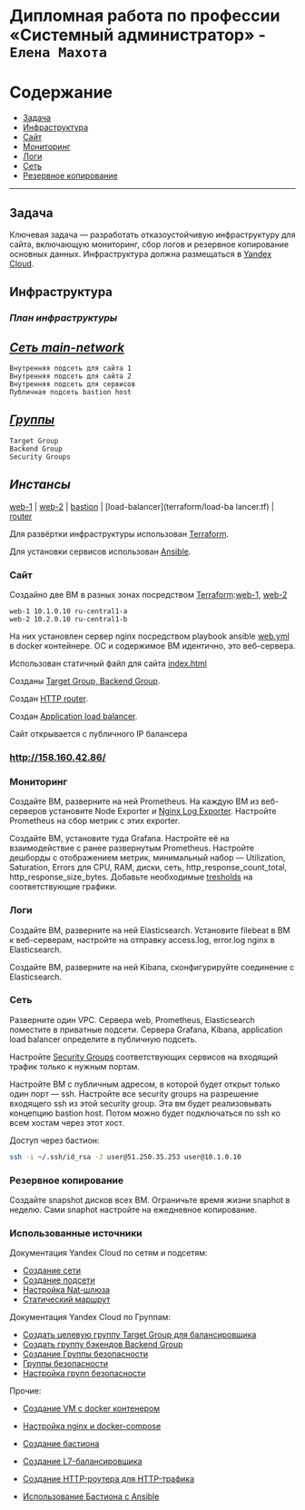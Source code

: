 #  Дипломная работа по профессии «Системный администратор» - `Елена Махота`

Содержание
==========
* [Задача](#Задача)
* [Инфраструктура](#Инфраструктура)
* [Сайт](#Сайт)
* [Мониторинг](#Мониторинг)
* [Логи](#Логи)
* [Сеть](#Сеть)
* [Резервное копирование](#Резервное-копирование)
 
---------
## Задача
Ключевая задача — разработать отказоустойчивую инфраструктуру для сайта, включающую мониторинг, сбор логов и резервное копирование основных данных. Инфраструктура должна размещаться в [Yandex Cloud](https://cloud.yandex.com/).

## Инфраструктура

### *План инфраструктуры*

## *[Сеть main-network](terraform/network.tf)*

    Внутренняя подсеть для сайта 1
    Внутренняя подсеть для сайта 2
    Внутренняя подсеть для сервисов
    Публичная подсеть bastion host

## *[Группы](terraform/groups.tf)*

    Target Group
    Backend Group
    Security Groups

## *Инстансы*

[web-1](/terraform/web-1.tf) |
[web-2](terraform/web-2.tf) |
[bastion](terraform/bastion.tf) |
[load-balancer](terraform/load-ba lancer.tf) |
[router](terraform/router.tf)



Для развёртки инфраструктуры использован [Terraform](terraform). 

Для установки сервисов использован [Ansible](ansible).


### Сайт
Создайно две ВМ в разных зонах посредством [Terraform](terraform):[web-1](terraform/web-1.tf), [web-2](terraform/web-2.tf)

    web-1 10.1.0.10 ru-central1-a
    web-2 10.2.0.10 ru-central1-b

На них установлен сервер nginx посредством playbook ansible [web.yml](ansible/web.yml) в docker контейнере. 
ОС и содержимое ВМ идентично, это веб-сервера.

Использован  статичный файл для сайта [index.html](ansible/index.html)

Созданы [Target Group, Backend Group](terraform/groups.tf).

Создан [HTTP router](terraform/router.tf).

Создан [Application load balancer](terraform/load-balancer.tf).

Сайт открывается с публичного IP балансера

### <a href = "http://158.160.42.86/" target="_blank">http://158.160.42.86/</a>


### Мониторинг
Создайте ВМ, разверните на ней Prometheus. На каждую ВМ из веб-серверов установите Node Exporter и [Nginx Log Exporter](https://github.com/martin-helmich/prometheus-nginxlog-exporter). Настройте Prometheus на сбор метрик с этих exporter.

Создайте ВМ, установите туда Grafana. Настройте её на взаимодействие с ранее развернутым Prometheus. Настройте дешборды с отображением метрик, минимальный набор — Utilization, Saturation, Errors для CPU, RAM, диски, сеть, http_response_count_total, http_response_size_bytes. Добавьте необходимые [tresholds](https://grafana.com/docs/grafana/latest/panels/thresholds/) на соответствующие графики.

### Логи
Cоздайте ВМ, разверните на ней Elasticsearch. Установите filebeat в ВМ к веб-серверам, настройте на отправку access.log, error.log nginx в Elasticsearch.

Создайте ВМ, разверните на ней Kibana, сконфигурируйте соединение с Elasticsearch.

### Сеть
Разверните один VPC. Сервера web, Prometheus, Elasticsearch поместите в приватные подсети. Сервера Grafana, Kibana, application load balancer определите в публичную подсеть.

Настройте [Security Groups](https://cloud.yandex.com/docs/vpc/concepts/security-groups) соответствующих сервисов на входящий трафик только к нужным портам.

Настройте ВМ с публичным адресом, в которой будет открыт только один порт — ssh. Настройте все security groups на разрешение входящего ssh из этой security group. Эта вм будет реализовывать концепцию bastion host. Потом можно будет подключаться по ssh ко всем хостам через этот хост.

Доступ через бастион:

```bash
ssh -i ~/.ssh/id_rsa -J user@51.250.35.253 user@10.1.0.10

```

### Резервное копирование
Создайте snapshot дисков всех ВМ. Ограничьте время жизни snaphot в неделю. Сами snaphot настройте на ежедневное копирование.

### Использованные источники
Документация Yandex Cloud по сетям и подсетям:

* <a href = "https://cloud.yandex.ru/docs/vpc/operations/network-create" target="_blank">Создание сети</a>
* <a href = "https://cloud.yandex.ru/docs/vpc/operations/subnet-create" target="_blank">Создание подсети</a>
* <a href = "https://cloud.yandex.ru/docs/vpc/operations/create-nat-gateway">Настройка Nat-шлюза</a>
* <a href = "https://cloud.yandex.ru/docs/vpc/operations/static-route-create">Статический маршрут</a>


Документация Yandex Cloud по Группам:

* <a href = "https://cloud.yandex.ru/docs/application-load-balancer/operations/target-group-create" target="_blank">Создать целевую группу Target Group для балансировщика</a>
* <a href = "https://cloud.yandex.ru/docs/application-load-balancer/operations/backend-group-create" target="_blank">Создать группу бэкендов Backend Group</a>
* <a href = "https://github.com/yandex-cloud/docs/blob/master/ru/vpc/operations/security-group-create.md" target="_blank">Создание Группы безопасности</a>
* <a href = "https://cloud.yandex.ru/docs/vpc/concepts/security-groups" target="_blank">Группы безопасности</a>
* <a href = "https://github.com/yandex-cloud/docs/blob/master/ru/managed-kubernetes/operations/connect/security-groups.md" target="_blank">Настройка групп безопасности</a>

Прочие:

* <a href = "https://cloud.yandex.ru/docs/cos/tutorials/coi-with-terraform" target="_blank">Создание VM с docker контенером</a>
* <a href = "https://dev.to/domysee/setting-up-a-reverse-proxy-with-nginx-and-docker-compose-29jg" target="_blank">Настройка nginx и docker-compose</a>
* <a href = "https://cloud.yandex.ru/docs/tutorials/routing/bastion" target="_blank">Создание бастиона</a>
* <a href = "https://cloud.yandex.ru/docs/application-load-balancer/operations/application-load-balancer-create" target="_blank">Создание L7-балансировщика</a>
* <a href = "https://cloud.yandex.ru/docs/application-load-balancer/operations/http-router-create" target="_blank">Создание HTTP-роутера для HTTP-трафика</a>

* <a href = "https://blog.ruanbekker.com/blog/2020/10/26/use-a-ssh-jump-host-with-ansible/" target="_blank">Использование Бастиона с Ansible</a>
